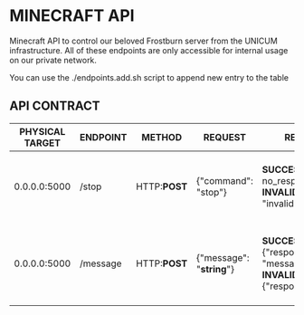 # MINECRAFT API
Minecraft API to control our beloved Frostburn server from the UNICUM infrastructure. All of these endpoints are only accessible for internal usage on our private network. 

You can use the ./endpoints.add.sh script to append new entry to the table

## API CONTRACT
| PHYSICAL TARGET | ENDPOINT | METHOD | REQUEST | RESPONSE | WHAT DOES IT DO? |
|--|--|--|--|--|--|
| 0.0.0.0:5000 | /stop | HTTP:**POST** | {"command": "stop"} | **SUCCESSFUL** no_response **INVALID** {"response": "invalid"} | Backend injects "/stop" command into minecraft server console then terminates self process |
|0.0.0.0:5000 | /message | HTTP:**POST** | {"message": "**string**"} | **SUCCESSFUL** {"response": "message_sent"} **INVALID** {"response":"invalid"} | Backend injects "/say ${message:String}" into minecraft server console to enable automated messages |